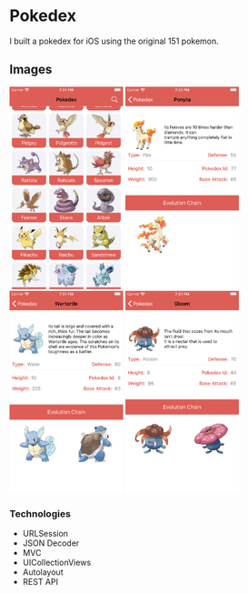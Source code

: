 # Pokedex
I built a pokedex for iOS using the original 151 pokemon.

## Images
<img src="images/img1.png" width="200"> <img src="images/img2.png" width="200">
<img src="images/img3.png" width="200"> <img src="images/img4.png" width="200">

### Technologies
- URLSession
- JSON Decoder
- MVC 
- UICollectionViews
- Autolayout
- REST API
